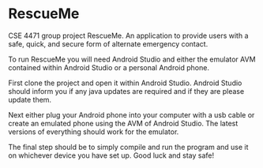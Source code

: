 # RescueMe
CSE 4471 group project RescueMe.  An application to provide users with a safe, quick, and secure form of alternate emergency contact.

To run RescueMe you will need Android Studio and either the emulator AVM contained within Android Studio or a personal Android phone.  

First clone the project and open it within Android Studio.  Android Studio should inform you if any java updates are required and if they are please update them.

Next either plug your Android phone into your computer with a usb cable or create an emulated phone using the AVM of Android Studio.  The latest versions of everything should work for the emulator.

The final step should be to simply compile and run the program and use it on whichever device you have set up.  Good luck and stay safe!
